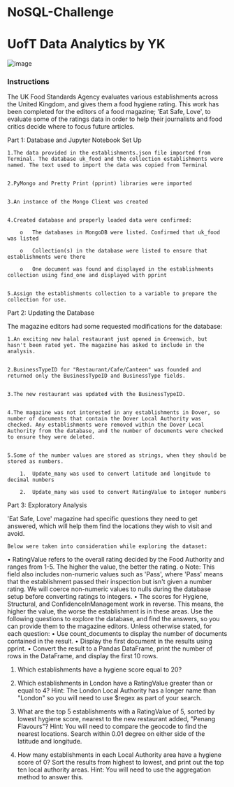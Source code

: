 # NoSQL-Challenge
# UofT Data Analytics by YK

![image](https://github.com/YargKlnc/NoSQL-Challenge/assets/142269763/1a2afaab-d943-4cec-a210-f426e6c40b0d)

### Instructions
The UK Food Standards Agency evaluates various establishments across the United Kingdom, and gives them a food hygiene rating. This work has been completed for the editors of a food magazine; 'Eat Safe, Love', to evaluate some of the ratings data in order to help their journalists and food critics decide where to focus future articles.



Part 1: Database and Jupyter Notebook Set Up

    1.The data provided in the establishments.json file imported from Terminal. The database uk_food and the collection establishments were named. The text used to import the data was copied from Terminal

    
    2.PyMongo and Pretty Print (pprint) libraries were imported

    
    3.An instance of the Mongo Client was created

    
    4.Created database and properly loaded data were confirmed:
        
        o	The databases in MongoDB were listed. Confirmed that uk_food was listed
        
        o	Collection(s) in the database were listed to ensure that establishments were there
        
        o	One document was found and displayed in the establishments collection using find_one and displayed with pprint


    5.Assign the establishments collection to a variable to prepare the collection for use.



Part 2: Updating the Database

The magazine editors had some requested modifications for the database:


    1.An exciting new halal restaurant just opened in Greenwich, but hasn't been rated yet. The magazine has asked to include in the analysis.


    2.BusinessTypeID for "Restaurant/Cafe/Canteen" was founded and returned only the BusinessTypeID and BusinessType fields.


    3.The new restaurant was updated with the BusinessTypeID.


    4.The magazine was not interested in any establishments in Dover, so number of documents that contain the Dover Local Authority was checked. Any establishments were removed within the Dover Local Authority from the database, and the number of documents were checked     to ensure they were deleted.


    5.Some of the number values are stored as strings, when they should be stored as numbers.
        
        1.	Update_many was used to convert latitude and longitude to decimal numbers
        
        2.	Update_many was used to convert RatingValue to integer numbers



Part 3: Exploratory Analysis

'Eat Safe, Love' magazine had specific questions they need to get answered, which will help them find the locations they wish to visit and avoid.

    Below were taken into consideration while exploring the dataset:
    
•	RatingValue refers to the overall rating decided by the Food Authority and ranges from 1-5. The higher the value, the better the rating.
o	Note: This field also includes non-numeric values such as 'Pass', where 'Pass' means that the establishment passed their inspection but isn't given a number rating. We will coerce non-numeric values to nulls during the database setup before converting ratings to integers.
•	The scores for Hygiene, Structural, and ConfidenceInManagement work in reverse. This means, the higher the value, the worse the establishment is in these areas.
Use the following questions to explore the database, and find the answers, so you can provide them to the magazine editors.
Unless otherwise stated, for each question:
•	Use count_documents to display the number of documents contained in the result.
•	Display the first document in the results using pprint.
•	Convert the result to a Pandas DataFrame, print the number of rows in the DataFrame, and display the first 10 rows.

1.	Which establishments have a hygiene score equal to 20?

2.	Which establishments in London have a RatingValue greater than or equal to 4?
    Hint: The London Local Authority has a longer name than "London" so you will need to use $regex as part of your search.

3.	What are the top 5 establishments with a RatingValue of 5, sorted by lowest hygiene score, nearest to the new restaurant added, "Penang Flavours"?
Hint: You will need to compare the geocode to find the nearest locations. Search within 0.01 degree on either side of the latitude and longitude.

4.	How many establishments in each Local Authority area have a hygiene score of 0? Sort the results from highest to lowest, and print out the top ten local authority areas.
Hint: You will need to use the aggregation method to answer this.
